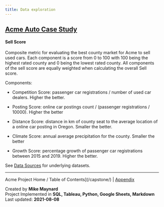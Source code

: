 ```yaml
---
title: Data exploration
---
```

## [Acme Auto Case Study](/capstone/)

#### Sell Score

Composite metric for evaluating the best county market for Acme to sell used cars. Each component is a score from 0 to 100 with 100 being the highest rated county and 0 being the lowest rated county.  All components of the sell score are equally weighted when calculating the overall Sell score.

Components:

  * Competition Score: passenger car registrations / number of used car dealers. Higher the better.

  * Posting Score: online car postings count / (passenger registrations / 10000). Higher the better

  * Distance Score: distance in km of county seat to the average location of a online car posting in Oregon. Smaller the better.

  * Climate Score: annual average precipitation for the county.  Smaller the better

  * Growth Score: percentage growth of passenger car registrations between 2015 and 2019. Higher the better.

See [Data Sources](data.html) for underlying datasets.  

---

Acme Project Home / Table of Contents](/capstone/) | [Appendix](../appendix.html)

Created by **Mike Maynard**<BR>
Project Implemented in **SQL, Tableau, Python, Google Sheets, Markdown**<BR>
Last updated:  **2021-08-08**

